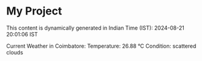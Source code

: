 # My Project

This content is dynamically generated in Indian Time (IST): 2024-08-21 20:01:06 IST


Current Weather in Coimbatore:
Temperature: 26.88 °C
Condition: scattered clouds
